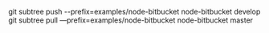git subtree push --prefix=examples/node-bitbucket node-bitbucket develop
git subtree pull —prefix=examples/node-bitbucket node-bitbucket master
